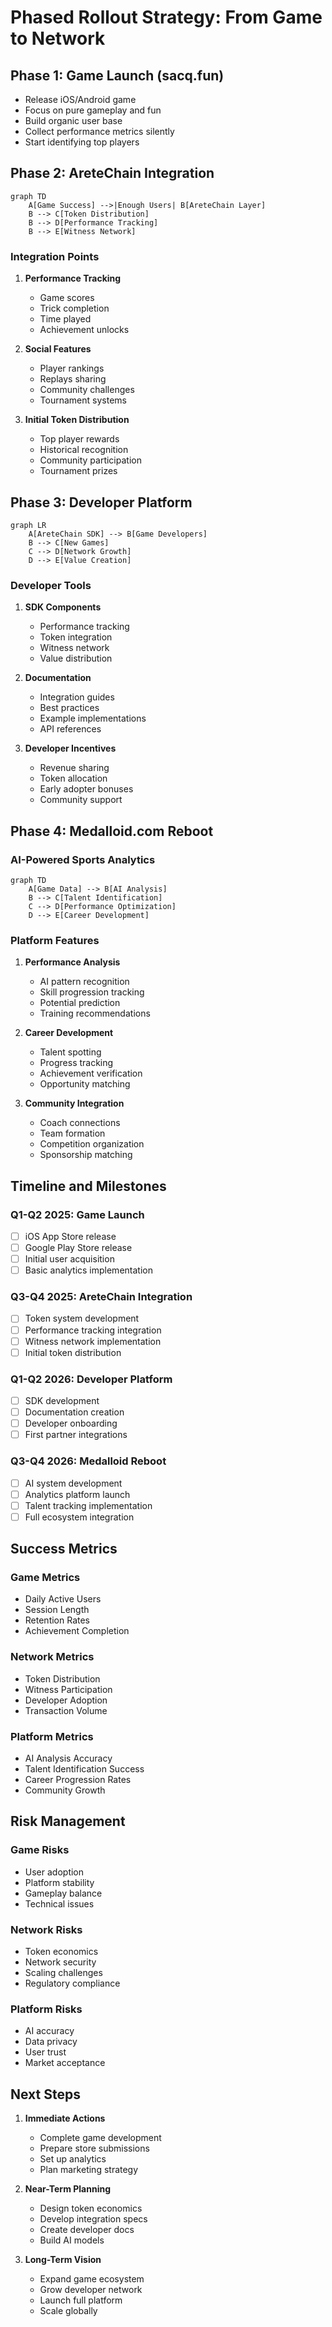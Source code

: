 # Phased Rollout Strategy: From Game to Network

## Phase 1: Game Launch (sacq.fun)
- Release iOS/Android game
- Focus on pure gameplay and fun
- Build organic user base
- Collect performance metrics silently
- Start identifying top players

## Phase 2: AreteChain Integration
```mermaid
graph TD
    A[Game Success] -->|Enough Users| B[AreteChain Layer]
    B --> C[Token Distribution]
    B --> D[Performance Tracking]
    B --> E[Witness Network]
```

### Integration Points
1. **Performance Tracking**
   - Game scores
   - Trick completion
   - Time played
   - Achievement unlocks

2. **Social Features**
   - Player rankings
   - Replays sharing
   - Community challenges
   - Tournament systems

3. **Initial Token Distribution**
   - Top player rewards
   - Historical recognition
   - Community participation
   - Tournament prizes

## Phase 3: Developer Platform
```mermaid
graph LR
    A[AreteChain SDK] --> B[Game Developers]
    B --> C[New Games]
    C --> D[Network Growth]
    D --> E[Value Creation]
```

### Developer Tools
1. **SDK Components**
   - Performance tracking
   - Token integration
   - Witness network
   - Value distribution

2. **Documentation**
   - Integration guides
   - Best practices
   - Example implementations
   - API references

3. **Developer Incentives**
   - Revenue sharing
   - Token allocation
   - Early adopter bonuses
   - Community support

## Phase 4: Medalloid.com Reboot

### AI-Powered Sports Analytics
```mermaid
graph TD
    A[Game Data] --> B[AI Analysis]
    B --> C[Talent Identification]
    C --> D[Performance Optimization]
    D --> E[Career Development]
```

### Platform Features
1. **Performance Analysis**
   - AI pattern recognition
   - Skill progression tracking
   - Potential prediction
   - Training recommendations

2. **Career Development**
   - Talent spotting
   - Progress tracking
   - Achievement verification
   - Opportunity matching

3. **Community Integration**
   - Coach connections
   - Team formation
   - Competition organization
   - Sponsorship matching

## Timeline and Milestones

### Q1-Q2 2025: Game Launch
- [ ] iOS App Store release
- [ ] Google Play Store release
- [ ] Initial user acquisition
- [ ] Basic analytics implementation

### Q3-Q4 2025: AreteChain Integration
- [ ] Token system development
- [ ] Performance tracking integration
- [ ] Witness network implementation
- [ ] Initial token distribution

### Q1-Q2 2026: Developer Platform
- [ ] SDK development
- [ ] Documentation creation
- [ ] Developer onboarding
- [ ] First partner integrations

### Q3-Q4 2026: Medalloid Reboot
- [ ] AI system development
- [ ] Analytics platform launch
- [ ] Talent tracking implementation
- [ ] Full ecosystem integration

## Success Metrics

### Game Metrics
- Daily Active Users
- Session Length
- Retention Rates
- Achievement Completion

### Network Metrics
- Token Distribution
- Witness Participation
- Developer Adoption
- Transaction Volume

### Platform Metrics
- AI Analysis Accuracy
- Talent Identification Success
- Career Progression Rates
- Community Growth

## Risk Management

### Game Risks
- User adoption
- Platform stability
- Gameplay balance
- Technical issues

### Network Risks
- Token economics
- Network security
- Scaling challenges
- Regulatory compliance

### Platform Risks
- AI accuracy
- Data privacy
- User trust
- Market acceptance

## Next Steps

1. **Immediate Actions**
   - Complete game development
   - Prepare store submissions
   - Set up analytics
   - Plan marketing strategy

2. **Near-Term Planning**
   - Design token economics
   - Develop integration specs
   - Create developer docs
   - Build AI models

3. **Long-Term Vision**
   - Expand game ecosystem
   - Grow developer network
   - Launch full platform
   - Scale globally
